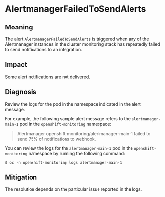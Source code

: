 # AlertmanagerFailedToSendAlerts

## Meaning

The alert `AlertmanagerFailedToSendAlerts` is triggered when any of the
Alertmanager instances in the cluster monitoring stack has repeatedly
failed to send notifications to an integration.

## Impact

Some alert notifications are not delivered.

## Diagnosis

Review the logs for the pod in the namespace indicated in the alert message.

For example, the following sample alert message refers to the
`alertmanager-main-1` pod in the `openshift-monitoring` namespace:

> Alertmanager openshift-monitoring/alertmanager-main-1 failed to send 75%
> of notifications to webhook.

You can review the logs for the `alertmanager-main-1` pod in the
`openshift-monitoring` namespace by running the following command:

```console
$ oc -n openshift-monitoring logs alertmanager-main-1
```

## Mitigation

The resolution depends on the particular issue reported in the logs.
